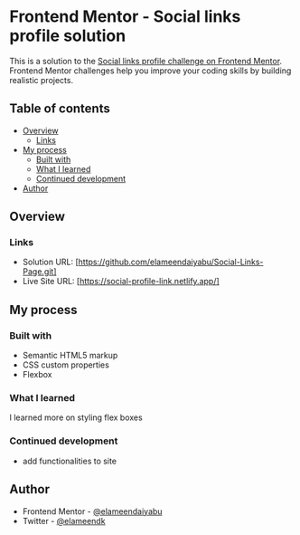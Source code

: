 # Frontend Mentor - Social links profile solution

This is a solution to the [Social links profile challenge on Frontend Mentor](https://www.frontendmentor.io/challenges/social-links-profile-UG32l9m6dQ). Frontend Mentor challenges help you improve your coding skills by building realistic projects.

## Table of contents

- [Overview](#overview)
  - [Links](#links)
- [My process](#my-process)
  - [Built with](#built-with)
  - [What I learned](#what-i-learned)
  - [Continued development](#continued-development)
- [Author](#author)

## Overview

### Links

- Solution URL: [https://github.com/elameendaiyabu/Social-Links-Page.git]
- Live Site URL: [https://social-profile-link.netlify.app/]

## My process

### Built with

- Semantic HTML5 markup
- CSS custom properties
- Flexbox

### What I learned

I learned more on styling flex boxes

### Continued development

- add functionalities to site

## Author

- Frontend Mentor -
  [@elameendaiyabu](https://www.frontendmentor.io/profile/elameendaiyabu)
- Twitter - [@elameendk](https://www.twitter.com/elameendk)
